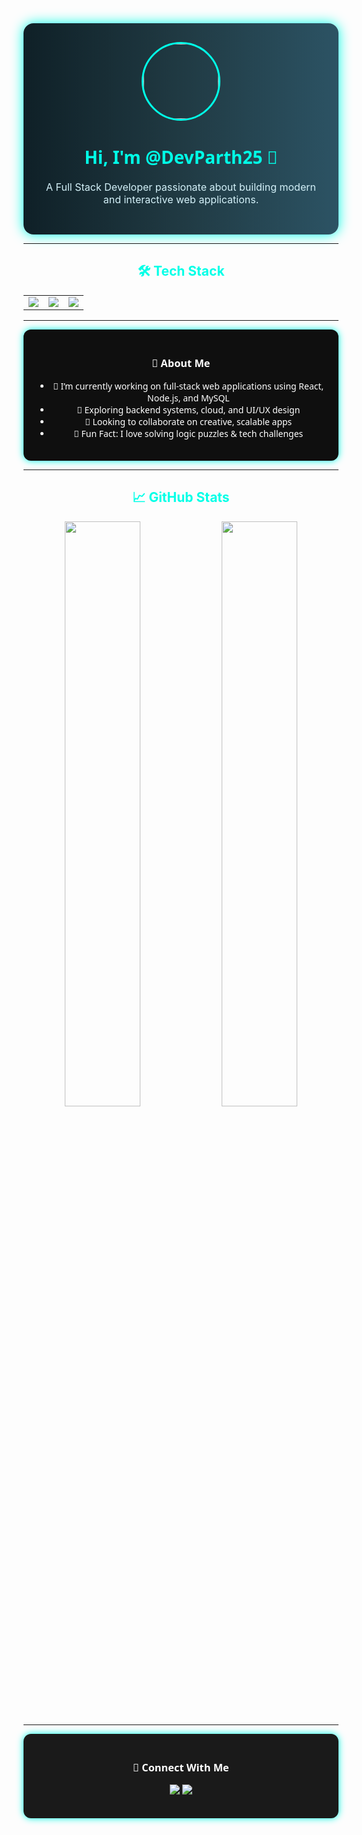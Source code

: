 <!-- Profile Banner -->
<div align="center" style="padding: 30px; background: linear-gradient(to right, #0f2027, #203a43, #2c5364); border-radius: 16px; box-shadow: 0 0 20px #00ffe7;">
  <img src="https://avatars.githubusercontent.com/u/107606173?v=4" width="120" style="border-radius: 50%; border: 3px solid #00ffe7;">
  <h1 style="color: #00ffe7; font-family: 'Segoe UI', sans-serif;">Hi, I'm <strong>@DevParth25</strong> 👋</h1>
  <p style="color: #d4f1f9; font-size: 16px;">A Full Stack Developer passionate about building modern and interactive web applications.</p>
</div>

---

<!-- Tech Stack Card -->
<div align="center">
  <h2 style="color: #00ffe7;">🛠️ Tech Stack</h2>
</div>

<table align="center" width="100%">
  <tr align="center">
    <td><img src="https://skillicons.dev/icons?i=html,css,bootstrap" /></td>
    <td><img src="https://skillicons.dev/icons?i=js,react,next" /></td>
    <td><img src="https://skillicons.dev/icons?i=nodejs,mysql" /></td>
  </tr>
</table>

---

<!-- About Section -->
<div align="center" style="padding: 20px; background: #0f0f0f; color: #ffffff; border-radius: 12px; box-shadow: 0 0 12px #00ffe7; max-width: 850px; margin: auto; font-family: 'Segoe UI', sans-serif;">

### 💬 About Me

- 🔭 I’m currently working on full-stack web applications using React, Node.js, and MySQL  
- 🌱 Exploring backend systems, cloud, and UI/UX design  
- 👯 Looking to collaborate on creative, scalable apps  
- 🧩 Fun Fact: I love solving logic puzzles & tech challenges  
</div>

---

<!-- GitHub Stats Section -->
<div align="center">
  <h2 style="color: #00ffe7;">📈 GitHub Stats</h2>
</div>

<p align="center">
  <img src="https://github-readme-stats.vercel.app/api?username=DevParth25&show_icons=true&theme=tokyonight" width="49%" />
  <img src="https://github-readme-stats.vercel.app/api/top-langs/?username=DevParth25&layout=compact&theme=tokyonight" width="49%" />
</p>

---

<!-- Let's Connect Section -->
<div align="center" style="padding: 20px; background: #1a1a1a; color: #ffffff; border-radius: 12px; box-shadow: 0 0 12px #00ffe7; font-family: 'Segoe UI', sans-serif;">

### 🔗 Connect With Me

<p>
  <a href="https://www.linkedin.com/in/devparth25/" target="_blank">
    <img src="https://img.shields.io/badge/LinkedIn-blue?style=for-the-badge&logo=linkedin&logoColor=white" />
  </a>
  <a href="mailto:parthpanchal.dev@gmail.com" target="_blank">
    <img src="https://img.shields.io/badge/Gmail-red?style=for-the-badge&logo=gmail&logoColor=white" />
  </a>
</p>
</div>

